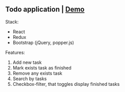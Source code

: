 Todo application | [Demo](https://almost-infinity.github.io/projects/ToDo/)
-

Stack:
- React
- Redux
- Bootstrap (jQuery, popper.js)

Features:
1. Add new task
2. Mark exists task as finished
3. Remove any exists task
4. Search by tasks
5. Checkbox-filter, that toggles display finished tasks
